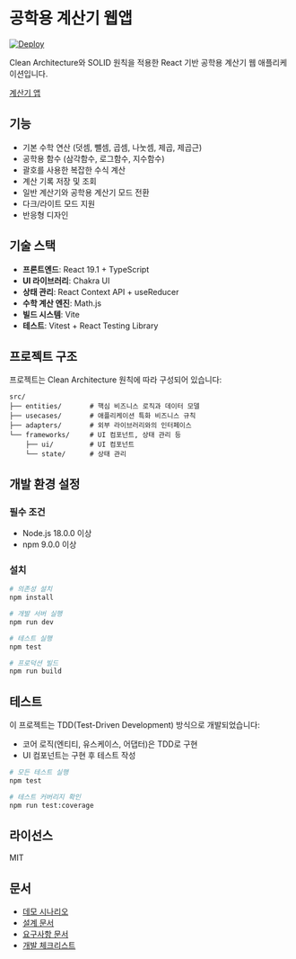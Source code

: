 # 공학용 계산기 웹앱

[![Deploy](https://github.com/roboco-io/vibecoding-demo/actions/workflows/deploy.yml/badge.svg)](https://github.com/roboco-io/vibecoding-demo/actions/workflows/deploy.yml)

Clean Architecture와 SOLID 원칙을 적용한 React 기반 공학용 계산기 웹 애플리케이션입니다.

[계산기 앱](https://roboco.io/vibecoding-demo/)

## 기능

- 기본 수학 연산 (덧셈, 뺄셈, 곱셈, 나눗셈, 제곱, 제곱근)
- 공학용 함수 (삼각함수, 로그함수, 지수함수)
- 괄호를 사용한 복잡한 수식 계산
- 계산 기록 저장 및 조회
- 일반 계산기와 공학용 계산기 모드 전환
- 다크/라이트 모드 지원
- 반응형 디자인

## 기술 스택

- **프론트엔드**: React 19.1 + TypeScript
- **UI 라이브러리**: Chakra UI
- **상태 관리**: React Context API + useReducer
- **수학 계산 엔진**: Math.js
- **빌드 시스템**: Vite
- **테스트**: Vitest + React Testing Library

## 프로젝트 구조

프로젝트는 Clean Architecture 원칙에 따라 구성되어 있습니다:

```
src/
├── entities/       # 핵심 비즈니스 로직과 데이터 모델
├── usecases/       # 애플리케이션 특화 비즈니스 규칙
├── adapters/       # 외부 라이브러리와의 인터페이스
└── frameworks/     # UI 컴포넌트, 상태 관리 등
    ├── ui/         # UI 컴포넌트
    └── state/      # 상태 관리
```

## 개발 환경 설정

### 필수 조건

- Node.js 18.0.0 이상
- npm 9.0.0 이상

### 설치

```bash
# 의존성 설치
npm install

# 개발 서버 실행
npm run dev

# 테스트 실행
npm test

# 프로덕션 빌드
npm run build
```

## 테스트

이 프로젝트는 TDD(Test-Driven Development) 방식으로 개발되었습니다:

- 코어 로직(엔티티, 유스케이스, 어댑터)은 TDD로 구현
- UI 컴포넌트는 구현 후 테스트 작성

```bash
# 모든 테스트 실행
npm test

# 테스트 커버리지 확인
npm run test:coverage
```

## 라이선스

MIT

## 문서

- [데모 시나리오](docs/demo-scenario.md)
- [설계 문서](docs/design.md)
- [요구사항 문서](docs/requirements.md)
- [개발 체크리스트](docs/checklist.md)
